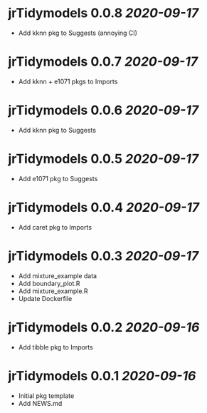 # jrTidymodels 0.0.8 _2020-09-17_
  * Add kknn pkg to Suggests (annoying CI)

# jrTidymodels 0.0.7 _2020-09-17_
  * Add kknn + e1071 pkgs to Imports

# jrTidymodels 0.0.6 _2020-09-17_
  * Add kknn pkg to Suggests

# jrTidymodels 0.0.5 _2020-09-17_
  * Add e1071 pkg to Suggests

# jrTidymodels 0.0.4 _2020-09-17_
  * Add caret pkg to Imports

# jrTidymodels 0.0.3 _2020-09-17_
  * Add mixture_example data
  * Add boundary_plot.R
  * Add mixture_example.R
  * Update Dockerfile

# jrTidymodels 0.0.2 _2020-09-16_
  * Add tibble pkg to Imports

# jrTidymodels 0.0.1 _2020-09-16_
  * Initial pkg template
  * Add NEWS.md
